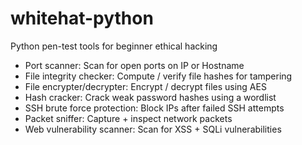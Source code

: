 # whitehat-python
Python pen-test tools for beginner ethical hacking
* Port scanner: Scan for open ports on IP or Hostname
* File integrity checker: Compute / verify file hashes for tampering
* File encrypter/decrypter: Encrypt / decrypt files using AES
* Hash cracker: Crack weak password hashes using a wordlist
* SSH brute force protection: Block IPs after failed SSH attempts
* Packet sniffer: Capture + inspect network packets
* Web vulnerability scanner: Scan for XSS + SQLi vulnerabilities
